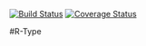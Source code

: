[![Build Status](https://travis-ci.org/HippoBaro/R-Type.svg?branch=development)](https://travis-ci.org/HippoBaro/R-Type) [![Coverage Status](https://coveralls.io/repos/github/HippoBaro/R-Type/badge.svg?branch=master)](https://coveralls.io/github/HippoBaro/R-Type?branch=master)

#R-Type
